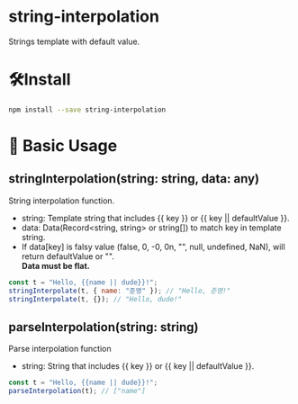 # string-interpolation

Strings template with default value.

# 🛠Install

```bash
npm install --save string-interpolation
```

# 💅 Basic Usage

## stringInterpolation(string: string, data: any)

String interpolation function.

- string: Template string that includes {{ key }} or {{ key || defaultValue }}.
- data: Data(Record<string, string> or string[]) to match key in template string.
- If data[key] is falsy value (false, 0, -0, 0n, "", null, undefined, NaN), will return defaultValue or "".  
  **Data must be flat.**

```js
const t = "Hello, {{name || dude}}!";
stringInterpolate(t, { name: "준영" }); // "Hello, 준영!"
stringInterpolate(t, {}); // "Hello, dude!"
```

## parseInterpolation(string: string)

Parse interpolation function

- string: String that includes {{ key }} or {{ key || defaultValue }}.

```js
const t = "Hello, {{name || dude}}!";
parseInterpolation(t); // ["name"]
```
